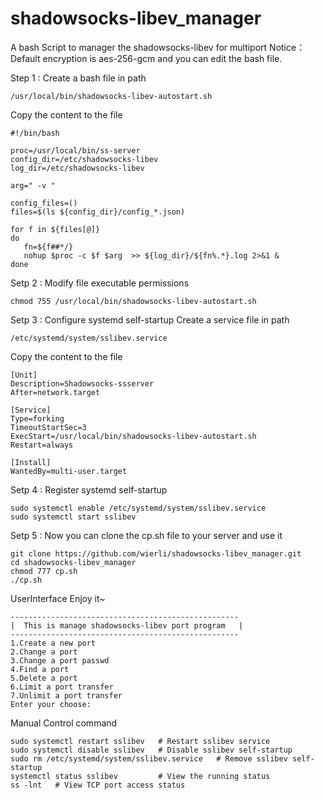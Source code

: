 # shadowsocks-libev_manager
A bash Script to manager the shadowsocks-libev for multiport
Notice：Default encryption is aes-256-gcm and you can edit the bash file.

Step 1 : Create a bash file in path
```
/usr/local/bin/shadowsocks-libev-autostart.sh
```
Copy the content to the file

```
#!/bin/bash

proc=/usr/local/bin/ss-server
config_dir=/etc/shadowsocks-libev
log_dir=/etc/shadowsocks-libev

arg=" -v "

config_files=()
files=$(ls ${config_dir}/config_*.json)

for f in ${files[@]}
do 
   fn=${f##*/}
   nohup $proc -c $f $arg  >> ${log_dir}/${fn%.*}.log 2>&1 &
done
```
Setp 2 : Modify file executable permissions

```
chmod 755 /usr/local/bin/shadowsocks-libev-autostart.sh
```
Setp 3 : Configure systemd self-startup
Create a service file in path
```
/etc/systemd/system/sslibev.service
```
Copy the content to the file
```
[Unit]
Description=Shadowsocks-ssserver
After=network.target

[Service]
Type=forking
TimeoutStartSec=3
ExecStart=/usr/local/bin/shadowsocks-libev-autostart.sh
Restart=always

[Install]
WantedBy=multi-user.target
```
Setp 4 : Register systemd self-startup
```
sudo systemctl enable /etc/systemd/system/sslibev.service
sudo systemctl start sslibev
```
Setp 5 : Now you can clone the cp.sh file to your server and use it
```
git clone https://github.com/wierli/shadowsocks-libev_manager.git
cd shadowsocks-libev_manager
chmod 777 cp.sh
./cp.sh
```
UserInterface
Enjoy it~
```
---------------------------------------------------
|  This is manage shadowsocks-libev port program   |
---------------------------------------------------
1.Create a new port
2.Change a port
3.Change a port passwd
4.Find a port
5.Delete a port
6.Limit a port transfer
7.Unlimit a port transfer
Enter your choose:
```

Manual Control command
```
sudo systemctl restart sslibev   # Restart sslibev service
sudo systemctl disable sslibev   # Disable sslibev self-startup
sudo rm /etc/systemd/system/sslibev.service   # Remove sslibev self-startup
systemctl status sslibev         # View the running status
ss -lnt   # View TCP port access status
```
